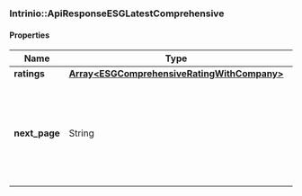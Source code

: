 

[//]: # (CLASS:Intrinio::ApiResponseESGLatestComprehensive)

[//]: # (KIND:object)

### Intrinio::ApiResponseESGLatestComprehensive

#### Properties

[//]: # (START_DEFINITION)

Name | Type | Description
------------ | ------------- | -------------
**ratings** | [**Array&lt;ESGComprehensiveRatingWithCompany&gt;**](ESGComprehensiveRatingWithCompany.md) |  &nbsp;
**next_page** | String | The token required to request the next page of the data. If null, no further results are available. &nbsp;

[//]: # (END_DEFINITION)


[//]: # (CONTAINED_CLASS:Intrinio::ESGComprehensiveRatingWithCompany)



